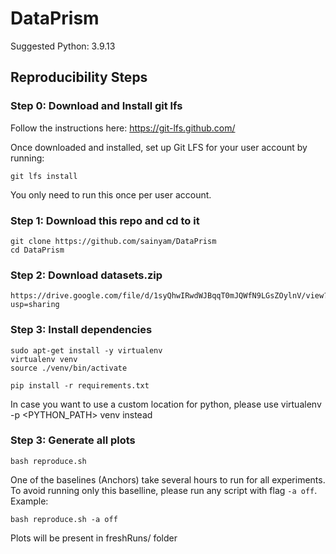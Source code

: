 # DataPrism
Suggested Python: 3.9.13

## Reproducibility Steps

### Step 0: Download and Install git lfs

Follow the instructions here: https://git-lfs.github.com/

Once downloaded and installed, set up Git LFS for your user account by running: 

```
git lfs install
```

You only need to run this once per user account.

### Step 1: Download this repo and cd to it

```
git clone https://github.com/sainyam/DataPrism
cd DataPrism
```

### Step 2: Download datasets.zip
```
https://drive.google.com/file/d/1syQhwIRwdWJBqqT0mJQWfN9LGsZOylnV/view?usp=sharing
```

### Step 3: Install dependencies

```
sudo apt-get install -y virtualenv
virtualenv venv
source ./venv/bin/activate 

pip install -r requirements.txt
```

In case you want to use a custom location for python, please use virtualenv -p <PYTHON_PATH> venv instead
### Step 3: Generate all plots

```
bash reproduce.sh
```

One of the baselines (Anchors) take several hours to run for all experiments. To avoid running only this baselline, please run any script with flag `-a off`. Example:

```
bash reproduce.sh -a off
```  

Plots will be present in freshRuns/ folder
